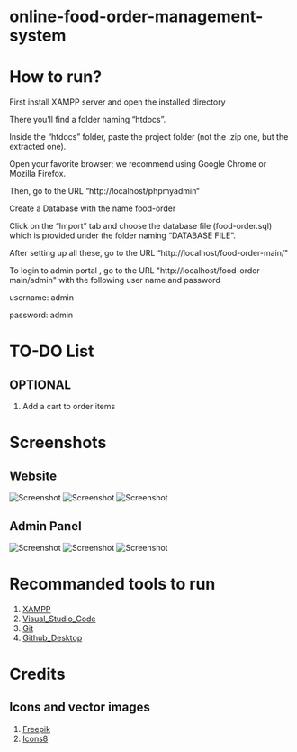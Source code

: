 # online-food-order-management-system
# How to run?

First install XAMPP server and open the installed directory 

There you’ll find a folder naming “htdocs”.

Inside the “htdocs” folder, paste the project folder (not the .zip one, but the extracted one).

Open your favorite browser; we recommend using Google Chrome or Mozilla Firefox.

Then, go to the URL “http://localhost/phpmyadmin“

Create a Database with the name food-order

Click on the “Import” tab and choose the database file (food-order.sql) which is provided under the folder naming “DATABASE FILE”.

After setting up all these, go to the URL “http://localhost/food-order-main/"

To login to admin portal , go to the URL "http://localhost/food-order-main/admin" with the following user name and password

username: admin

password: admin

# TO-DO List

## OPTIONAL
1. Add a cart to order items 


# Screenshots

## Website 
![Screenshot](/screenshots/1.png?raw=true "Screenshot")
![Screenshot](/screenshots/2.png?raw=true "Screenshot")
![Screenshot](/screenshots/3.png?raw=true "Screenshot")


## Admin Panel
![Screenshot](/screenshots/4.png?raw=true "Screenshot")
![Screenshot](/screenshots/5.png?raw=true "Screenshot")
![Screenshot](/screenshots/6.png?raw=true "Screenshot")



# Recommanded tools to run
1. [XAMPP](https://www.apachefriends.org/download.html)
2. [Visual_Studio_Code](https://code.visualstudio.com/download)
3. [Git](https://git-scm.com/download/win)
4. [Github_Desktop](https://desktop.github.com/)

# Credits 
## Icons and vector images
1. [Freepik](https://www.freepik.com/)
1. [Icons8](https://icons8.com/)
